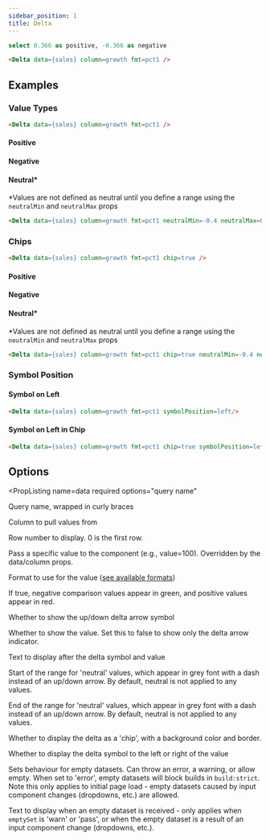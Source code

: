```yaml
---
sidebar_position: 1
title: Delta
---
```


```sql growth
select 0.366 as positive, -0.366 as negative
```

<Delta data={growth} column=positive fmt=pct1 />

```markdown
<Delta data={sales} column=growth fmt=pct1 />
```

## Examples

### Value Types

```markdown
<Delta data={sales} column=growth fmt=pct1 />
```

#### Positive

<Delta data={growth} column=positive fmt=pct1 />

#### Negative 

<Delta data={growth} column=negative fmt=pct1 />

#### Neutral*
*Values are not defined as neutral until you define a range using the `neutralMin` and `neutralMax` props
```markdown
<Delta data={sales} column=growth fmt=pct1 neutralMin=-0.4 neutralMax=0.4 />
```
<Delta data={growth} column=positive fmt=pct1 neutralMin=0 neutralMax=0.4/>

### Chips

```html
<Delta data={sales} column=growth fmt=pct1 chip=true />
```

#### Positive

<Delta data={growth} column=positive fmt=pct1 chip=true/>

#### Negative 

<Delta data={growth} column=negative fmt=pct1 chip=true/>

#### Neutral*
*Values are not defined as neutral until you define a range using the `neutralMin` and `neutralMax` props
```markdown
<Delta data={sales} column=growth fmt=pct1 chip=true neutralMin=-0.4 neutralMax=0.4 />
```
<Delta data={growth} column=positive fmt=pct1 neutralMin=0 neutralMax=0.4 chip=true/>

### Symbol Position

#### Symbol on Left

```html
<Delta data={sales} column=growth fmt=pct1 symbolPosition=left/>
```

<Delta data={growth} column=positive fmt=pct1 symbolPosition=left/>

#### Symbol on Left in Chip

```html
<Delta data={sales} column=growth fmt=pct1 chip=true symbolPosition=left/>
```

<Delta data={growth} column=negative fmt=pct1 symbolPosition=left/>

## Options
<PropListing
    name=data
    required
    options="query name"
>

Query name, wrapped in curly braces

</PropListing>
<PropListing
    name=column
    options="column name"
    defaultValue="First column"
>

Column to pull values from

</PropListing>
<PropListing
    name=row
    options="number"
    defaultValue="0"
>

Row number to display. 0 is the first row.

</PropListing>
<PropListing
    name=value
    options="number"
>

Pass a specific value to the component (e.g., value=100). Overridden by the data/column props.

</PropListing>
<PropListing
    name=fmt
    options="Excel-style format | built-in format | custom format"
>

Format to use for the value ([see available formats](/core-concepts/formatting))

</PropListing>
<PropListing
    name=downIsGood
    options={['true', 'false']}
    defaultValue="false"
>

If true, negative comparison values appear in green, and positive values appear in red.

</PropListing>
<PropListing
    name=showSymbol
    options={['true', 'false']}
    defaultValue="true"
>

Whether to show the up/down delta arrow symbol

</PropListing>
<PropListing
    name=showValue
    options={['true', 'false']}
    defaultValue="true"
>

Whether to show the value. Set this to false to show only the delta arrow indicator.

</PropListing>
<PropListing
    name=text
    options="string"
>

Text to display after the delta symbol and value

</PropListing>
<PropListing
    name=neutralMin
    options="number"
    defaultValue="0"
>

Start of the range for 'neutral' values, which appear in grey font with a dash instead of an up/down arrow. By default, neutral is not applied to any values.

</PropListing>
<PropListing
    name=neutralMax
    options="number"
    defaultValue="0"
>

End of the range for 'neutral' values, which appear in grey font with a dash instead of an up/down arrow. By default, neutral is not applied to any values.

</PropListing>
<PropListing
    name=chip
    options={['true', 'false']}
    defaultValue="false"
>

Whether to display the delta as a 'chip', with a background color and border.

</PropListing>
<PropListing
    name=symbolPosition
    options={['left', 'right']}
    defaultValue="right"
>

Whether to display the delta symbol to the left or right of the value

</PropListing>
<PropListing
    name=emptySet
    options={['error', 'warn', 'pass']}
    defaultValue="error"
>

Sets behaviour for empty datasets. Can throw an error, a warning, or allow empty. When set to 'error', empty datasets will block builds in `build:strict`. Note this only applies to initial page load - empty datasets caused by input component changes (dropdowns, etc.) are allowed.

</PropListing>
<PropListing
    name=emptyMessage
    options="string"
    defaultValue="No records"
>

Text to display when an empty dataset is received - only applies when `emptySet` is 'warn' or 'pass', or when the empty dataset is a result of an input component change (dropdowns, etc.).

</PropListing>
